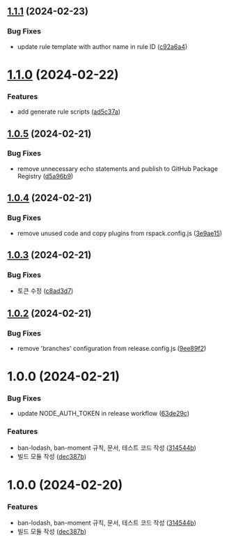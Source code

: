 ## [1.1.1](https://github.com/jaem1n207/eslint-plugin-ben/compare/v1.1.0...v1.1.1) (2024-02-23)


### Bug Fixes

* update rule template with author name in rule ID ([c92a6a4](https://github.com/jaem1n207/eslint-plugin-ben/commit/c92a6a46fb47d955929ec42bddcdb45ec70bbf5b))

# [1.1.0](https://github.com/jaem1n207/eslint-plugin-ben/compare/v1.0.5...v1.1.0) (2024-02-22)

### Features

- add generate rule scripts ([ad5c37a](https://github.com/jaem1n207/eslint-plugin-ben/commit/ad5c37a0b390132157b9d1c35b44367efda47fd5))

## [1.0.5](https://github.com/jaem1n207/eslint-plugin-ben/compare/v1.0.4...v1.0.5) (2024-02-21)

### Bug Fixes

- remove unnecessary echo statements and publish to GitHub Package Registry ([d5a96b9](https://github.com/jaem1n207/eslint-plugin-ben/commit/d5a96b9031181a4c419f6f202e32cab02e802365))

## [1.0.4](https://github.com/jaem1n207/eslint-plugin-ben/compare/v1.0.3...v1.0.4) (2024-02-21)

### Bug Fixes

- remove unused code and copy plugins from rspack.config.js ([3e9ae15](https://github.com/jaem1n207/eslint-plugin-ben/commit/3e9ae152d90c9a56c0fab6d06211603da644fa21))

## [1.0.3](https://github.com/jaem1n207/eslint-plugin-ben/compare/v1.0.2...v1.0.3) (2024-02-21)

### Bug Fixes

- 토큰 수정 ([c8ad3d7](https://github.com/jaem1n207/eslint-plugin-ben/commit/c8ad3d700014396927bd11124ea867271162e494))

## [1.0.2](https://github.com/jaem1n207/eslint-plugin-ben/compare/v1.0.1...v1.0.2) (2024-02-21)

### Bug Fixes

- remove 'branches' configuration from release.config.js ([9ee89f2](https://github.com/jaem1n207/eslint-plugin-ben/commit/9ee89f2039d36c4fde0ee121250b90df57d74828))

# 1.0.0 (2024-02-21)

### Bug Fixes

- update NODE_AUTH_TOKEN in release workflow ([63de29c](https://github.com/jaem1n207/eslint-plugin-ben/commit/63de29c07330f59ce95cf9b303a87f2cb4203cc9))

### Features

- ban-lodash, ban-moment 규칙, 문서, 테스트 코드 작성 ([314544b](https://github.com/jaem1n207/eslint-plugin-ben/commit/314544b49c4b7dd32a0dd2c2a9ad9f7be4ac0cff))
- 빌드 모듈 작성 ([dec387b](https://github.com/jaem1n207/eslint-plugin-ben/commit/dec387b406d16fb01beecb5da2bbe2fa85daa8d2))

# 1.0.0 (2024-02-20)

### Features

- ban-lodash, ban-moment 규칙, 문서, 테스트 코드 작성 ([314544b](https://github.com/jaem1n207/eslint-plugin-ben/commit/314544b49c4b7dd32a0dd2c2a9ad9f7be4ac0cff))
- 빌드 모듈 작성 ([dec387b](https://github.com/jaem1n207/eslint-plugin-ben/commit/dec387b406d16fb01beecb5da2bbe2fa85daa8d2))
